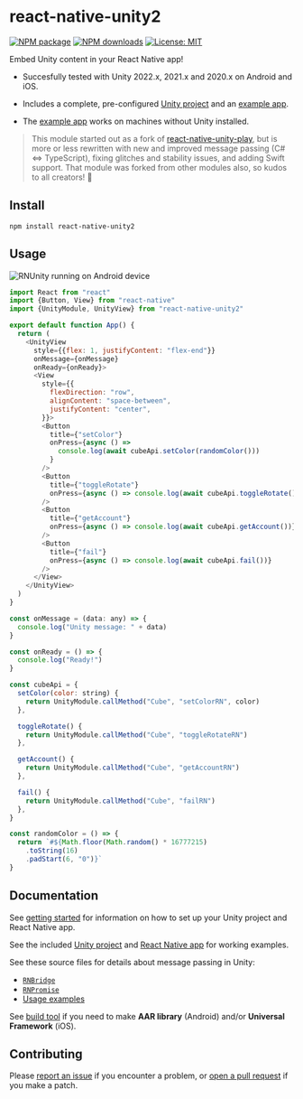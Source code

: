 # react-native-unity2

[![NPM package](https://img.shields.io/npm/v/react-native-unity2.svg?style=flat-square)](https://www.npmjs.com/package/react-native-unity2)
[![NPM downloads](https://img.shields.io/npm/dt/react-native-unity2?style=flat-square)](https://www.npmjs.com/package/react-native-unity2)
[![License: MIT](https://img.shields.io/github/license/fusetools/react-native-unity2.svg?style=flat-square)](LICENSE)

Embed Unity content in your React Native app!

* Succesfully tested with Unity 2022.x, 2021.x and 2020.x on Android and iOS.

* Includes a complete, pre-configured [Unity project](unity) and an [example app](example).

* The [example app](example) works on machines without Unity installed.

> This module started out as a fork of [react-native-unity-play](https://github.com/azesmway/react-native-unity-play), but is more or less rewritten with new and improved message passing (C# <=> TypeScript), fixing glitches and stability issues, and adding Swift support. That module was forked from other modules also, so kudos to all creators! 🤩

## Install

```shell
npm install react-native-unity2
```

## Usage

![RNUnity running on Android device](screenshot.jpg)

```javascript
import React from "react"
import {Button, View} from "react-native"
import {UnityModule, UnityView} from "react-native-unity2"

export default function App() {
  return (
    <UnityView
      style={{flex: 1, justifyContent: "flex-end"}}
      onMessage={onMessage}
      onReady={onReady}>
      <View
        style={{
          flexDirection: "row",
          alignContent: "space-between",
          justifyContent: "center",
        }}>
        <Button
          title={"setColor"}
          onPress={async () =>
            console.log(await cubeApi.setColor(randomColor()))
          }
        />
        <Button
          title={"toggleRotate"}
          onPress={async () => console.log(await cubeApi.toggleRotate())}
        />
        <Button
          title={"getAccount"}
          onPress={async () => console.log(await cubeApi.getAccount())}
        />
        <Button
          title={"fail"}
          onPress={async () => console.log(await cubeApi.fail())}
        />
      </View>
    </UnityView>
  )
}

const onMessage = (data: any) => {
  console.log("Unity message: " + data)
}

const onReady = () => {
  console.log("Ready!")
}

const cubeApi = {
  setColor(color: string) {
    return UnityModule.callMethod("Cube", "setColorRN", color)
  },

  toggleRotate() {
    return UnityModule.callMethod("Cube", "toggleRotateRN")
  },

  getAccount() {
    return UnityModule.callMethod("Cube", "getAccountRN")
  },

  fail() {
    return UnityModule.callMethod("Cube", "failRN")
  },
}

const randomColor = () => {
  return `#${Math.floor(Math.random() * 16777215)
    .toString(16)
    .padStart(6, "0")}`
}
```

## Documentation

See [getting started](docs/getting-started.md) for information on how to set up your Unity project and React Native app.

See the included [Unity project](unity) and [React Native app](example) for working examples.

See these source files for details about message passing in Unity:

  * [`RNBridge`](unity/Assets/RNUnity/RNBridge.cs)
  * [`RNPromise`](unity/Assets/RNUnity/RNPromise.cs)
  * [Usage examples](unity/Assets/Example/SpinCube.cs)

See [build tool](build-tool) if you need to make **AAR library** (Android) and/or **Universal Framework** (iOS).

## Contributing

Please [report an issue](https://github.com/fusetools/react-native-unity2/issues) if you encounter a problem, or [open a pull request](https://github.com/fusetools/react-native-unity2/pulls) if you make a patch.
